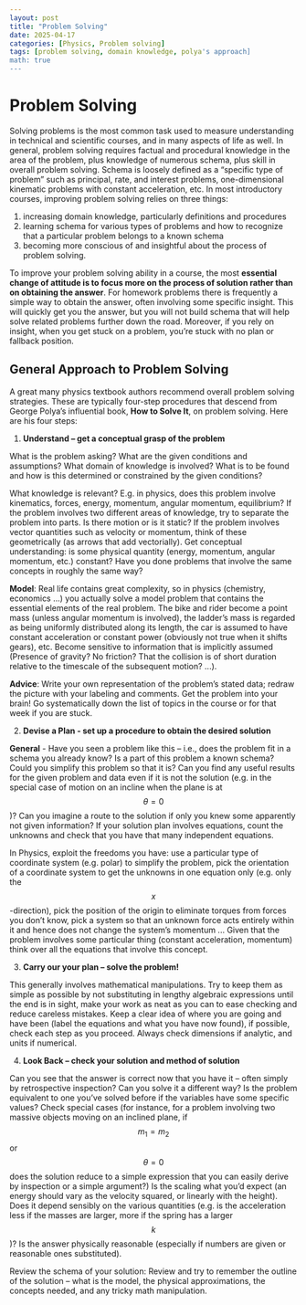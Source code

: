 ```yaml
---
layout: post
title: "Problem Solving"
date: 2025-04-17
categories: [Physics, Problem solving]
tags: [problem solving, domain knowledge, polya's approach]
math: true
---
```


# Problem Solving
Solving problems is the most common task used to measure understanding in technical
and scientific courses, and in many aspects of life as well. In general, problem solving
requires factual and procedural knowledge in the area of the problem, plus knowledge of
numerous schema, plus skill in overall problem solving. Schema is loosely defined as a
“specific type of problem” such as principal, rate, and interest problems, one-dimensional
kinematic problems with constant acceleration, etc. In most introductory courses, improving 
problem solving relies on three things:

 1. increasing domain knowledge, particularly definitions and procedures
 2. learning schema for various types of problems and how to recognize that a particular 
 problem belongs to a known schema
 3. becoming more conscious of and insightful about the process of problem solving.
 
 
To improve your problem solving ability in a course, the most **essential change of
attitude is to focus more on the process of solution rather than on obtaining the answer**.
For homework problems there is frequently a simple way to obtain the answer, often
involving some specific insight. This will quickly get you the answer, but you will not
build schema that will help solve related problems further down the road. Moreover, if
you rely on insight, when you get stuck on a problem, you’re stuck with no plan or
fallback position.

## General Approach to Problem Solving
A great many physics textbook authors recommend overall problem solving strategies.
These are typically four-step procedures that descend from George Polya’s influential
book, **How to Solve It**, on problem solving. Here are his four steps: 

 1. **Understand – get a conceptual grasp of the problem**
 
 What is the problem asking?  What are the given conditions and assumptions? What domain of knowledge is involved? 
 What is to be found and how is this determined or constrained by the given conditions? 
 
 What knowledge is relevant? E.g. in physics, does this problem involve kinematics, 
 forces, energy, momentum, angular momentum, equilibrium? If the problem involves two 
 different areas of knowledge, try to separate the problem into parts. Is there motion 
 or is it static? If the problem involves vector quantities such as velocity or momentum, 
 think of these geometrically (as arrows that add vectorially). Get conceptual understanding: 
 is some physical quantity (energy, momentum, angular momentum, etc.) constant? Have you done 
 problems that involve the same concepts in roughly the same way?
 
 **Model**: Real life contains great complexity, so in physics (chemistry, economics ...) 
 you actually solve a model problem that contains the essential elements of the real problem. 
 The bike and rider become a point mass (unless angular momentum is involved), the ladder’s mass 
 is regarded as being uniformly distributed along its length, the car is assumed to have constant
 acceleration or constant power (obviously not true when it shifts gears), etc. Become sensitive 
 to information that is implicitly assumed (Presence of gravity? No friction? That the collision 
 is of short duration relative to the timescale of the subsequent motion? ...).
 
 **Advice**: Write your own representation of the problem’s stated data; redraw the picture with 
 your labeling and comments. Get the problem into your brain! Go systematically down the list of 
 topics in the course or for that week if you are stuck.
 
 2. **Devise a Plan - set up a procedure to obtain the desired solution**
 
 **General** - Have you seen a problem like this – i.e., does the problem fit in a schema you already 
 know? Is a part of this problem a known schema? Could you simplify this problem so that it is? 
 Can you find any useful results for the given problem and data even if it is not the solution 
 (e.g. in the special case of motion on an incline when the plane is at $$ \theta = 0 $$)? Can you imagine 
 a route to the solution if only you knew some apparently not given information? If your solution 
 plan involves equations, count the unknowns and check that you have that many independent equations.
 
 In Physics, exploit the freedoms you have: use a particular type of coordinate system (e.g. polar) 
 to simplify the problem, pick the orientation of a coordinate system to get the unknowns in one equation 
 only (e.g. only the $$ x $$-direction), pick the position of the origin to eliminate torques from forces 
 you don’t know, pick a system so that an unknown force acts entirely within it and hence does not change 
 the system’s momentum ... Given that the problem involves some particular thing (constant acceleration, 
 momentum) think over all the equations that involve this concept.
 
 3. **Carry our your plan – solve the problem!**
 
 This generally involves mathematical manipulations. Try to keep them as simple as possible by not substituting 
 in lengthy algebraic expressions until the end is in sight, make your work as neat as you can to ease checking
 and reduce careless mistakes. Keep a clear idea of where you are going and have been (label the equations 
 and what you have now found), if possible, check each step as you proceed. Always check dimensions if analytic, 
 and units if numerical.
 
 
4. **Look Back – check your solution and method of solution**

 Can you see that the answer is correct now that you have it – often simply by retrospective inspection? 
 Can you solve it a different way? Is the problem equivalent to one you’ve solved before if the variables 
 have some specific values? Check special cases (for instance, for a problem involving two massive objects
 moving on an inclined plane, if $$ m_1 = m_2 $$ or $$ \theta = 0 $$ does the solution reduce to a simple 
 expression that you can easily derive by inspection or a simple argument?) Is the scaling what you’d 
 expect (an energy should vary as the velocity squared, or linearly with the height). Does it depend sensibly on the 
 various quantities (e.g. is the acceleration less if the masses are larger, more if the spring has a larger $$ k $$ )? 
 Is the answer physically reasonable (especially if numbers are given or reasonable ones substituted). 
 
 Review the schema of your solution: Review and try to remember the outline of the solution – what is the model, 
 the physical approximations, the concepts needed, and any tricky math manipulation.
